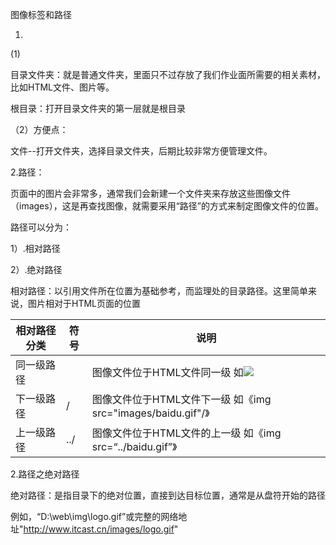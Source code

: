 图像标签和路径

1.

(1) 

目录文件夹：就是普通文件夹，里面只不过存放了我们作业面所需要的相关素材，比如HTML文件、图片等。

根目录：打开目录文件夹的第一层就是根目录



（2）方便点：

文件--打开文件夹，选择目录文件夹，后期比较非常方便管理文件。



2.路径：

页面中的图片会非常多，通常我们会新建一个文件夹来存放这些图像文件（images），这是再查找图像，就需要采用“路径”的方式来制定图像文件的位置。

路径可以分为：

1）.相对路径

2）.绝对路径

相对路径：以引用文件所在位置为基础参考，而监理处的目录路径。这里简单来说，图片相对于HTML页面的位置

| 相对路径分类 | 符号 | 说明                                                         |
| ------------ | ---- | ------------------------------------------------------------ |
| 同一级路径   |      | 图像文件位于HTML文件同一级 如<img src="baidu.gif"/>          |
| 下一级路径   | /    | 图像文件位于HTML文件下一级 如《img src="images/baidu.gif"/》 |
| 上一级路径   | ../  | 图像文件位于HTML文件的上一级 如《img src=“../baidu.gif”》    |



2.路径之绝对路径

绝对路径：是指目录下的绝对位置，直接到达目标位置，通常是从盘符开始的路径

例如，“D:\web\img\logo.gif”或完整的网络地址"http://www.itcast.cn/images/logo.gif"





